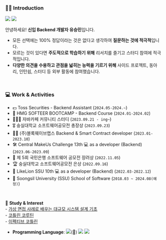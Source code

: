 <div> 
  
### 💁‍♀️ Introduction
<img src="https://img.shields.io/badge/Gmail-EA4335?style=flat&logo=gmail&logoColor=white&link=mailto:ojysep9987@gmail.com"/> 
<a href="https://www.instagram.com/99winnmin/"> <img src="https://img.shields.io/badge/instagram-5333ED?style=flat&logo=instagram&logoColor=white"/></a>
 

안녕하세요! **신입 Backend 개발자 유승민**입니다. 
- 모든 선택에는 100% 정답이라는 것은 없다고 생각하여 **질문하는 것에 적극적**입니다.
- 모르는 것이 있다면 **주도적으로 학습하기 위해** 리서치를 즐기고 스터디 참여에 적극적입니다.
- **다양한 의견을 수용하고 관점을 넓히는 능력을 기르기 위해** 사이드 프로젝트, 동아리, 인턴쉽, 스터디 등 외부 활동에 참여했습니다.

<br>

### 💻 Work & Activities
- 💵 Toss Securities - Backend Assistant (`2024.05-2024.~`)
- 🚗 HMG SOFTEER BOOTCAMP - Backend Course (`2024.01-2024.02`)
- 🧑🏻‍💻 자바카페 커뮤니티 스터디 (`2023.09.21 - ing~`)
- 🎖️ 숭실대학교 소프트웨어공모전 총장상 (`2023.09.23`)
- 🙎‍♂️ (주)블록웨이브랩스 Backend & Smart Contract developer (`2023.01-2023.10`)
- 🛠️ Central MakeUs Challenge 13th 💻 as a developer (Backend) (`2023.06-2023.09`)
- 🥉 제 5회 국민은행 소프트웨어 공모전 장려상 (`2022.11.05`)
- 🏆 숭실대학교 소프트웨어공모전 은상 (`2022.09.16`)
- 🦁 LikeLion SSU 10th 💻 as a developer (Backend) (`2022.03-2022.12`)
- 🏫 Soongsil University (SSU) School of Software (`2018.03 ~ 2024.08(예정)`)

<br>

 
📖 **Study & Interest** <br>
    - [가상 면접 사례로 배우는 대규모 시스템 설계 기초
](https://github.com/JAVACAFE-STUDY/2024-large-scale-system-design-study) <br>
    - [코틀린 코루틴](https://github.com/JAVACAFE-STUDY/coroutine-2023) <br>
    - [이펙티브 코틀린](https://github.com/JAVACAFE-STUDY/effective-kotlin-2024) <br>
    
- **Programming Language**: <img src="https://img.shields.io/badge/Java-339933?style=flat&logo=Java&logoColor=white"/>(💪) <img src="https://img.shields.io/badge/Kotlin-7F52FF?style=flat&logo=kotlin&logoColor=white"/> <img src="https://img.shields.io/badge/Python-1572B6?style=flat&logo=python&logoColor=white"/>


</div>
